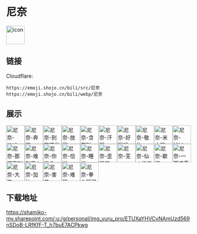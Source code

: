 # 尼奈
<img src="https://emoji.shojo.cn/bili/src/尼奈/icon.png" width="50" height="50" alt="icon">

## 链接
Cloudflare:
```
https://emoji.shojo.cn/bili/src/尼奈
https://emoji.shojo.cn/bili/webp/尼奈
```
## 展示
<img src="https://emoji.shojo.cn/bili/src/尼奈/尼奈-mua.png" width="50" height="50" alt="尼奈-mua"><img src="https://emoji.shojo.cn/bili/src/尼奈/尼奈-奔跑.png" width="50" height="50" alt="尼奈-奔跑"><img src="https://emoji.shojo.cn/bili/src/尼奈/尼奈-别在这发癫.png" width="50" height="50" alt="尼奈-别在这发癫"><img src="https://emoji.shojo.cn/bili/src/尼奈/尼奈-放屁.png" width="50" height="50" alt="尼奈-放屁"><img src="https://emoji.shojo.cn/bili/src/尼奈/尼奈-含在叫.png" width="50" height="50" alt="尼奈-含在叫"><img src="https://emoji.shojo.cn/bili/src/尼奈/尼奈-汗颜.png" width="50" height="50" alt="尼奈-汗颜"><img src="https://emoji.shojo.cn/bili/src/尼奈/尼奈-好玩吗.png" width="50" height="50" alt="尼奈-好玩吗"><img src="https://emoji.shojo.cn/bili/src/尼奈/尼奈-敬礼.png" width="50" height="50" alt="尼奈-敬礼"><img src="https://emoji.shojo.cn/bili/src/尼奈/尼奈-米虫哭.png" width="50" height="50" alt="尼奈-米虫哭"><img src="https://emoji.shojo.cn/bili/src/尼奈/尼奈-妙!！.png" width="50" height="50" alt="尼奈-妙!！"><img src="https://emoji.shojo.cn/bili/src/尼奈/尼奈-那可真别.png" width="50" height="50" alt="尼奈-那可真别"><img src="https://emoji.shojo.cn/bili/src/尼奈/尼奈-难耐癫火.png" width="50" height="50" alt="尼奈-难耐癫火"><img src="https://emoji.shojo.cn/bili/src/尼奈/尼奈-你是？.png" width="50" height="50" alt="尼奈-你是？"><img src="https://emoji.shojo.cn/bili/src/尼奈/尼奈-恰米.png" width="50" height="50" alt="尼奈-恰米"><img src="https://emoji.shojo.cn/bili/src/尼奈/尼奈-睡觉.png" width="50" height="50" alt="尼奈-睡觉"><img src="https://emoji.shojo.cn/bili/src/尼奈/尼奈-歪嘴笑.png" width="50" height="50" alt="尼奈-歪嘴笑"><img src="https://emoji.shojo.cn/bili/src/尼奈/尼奈-芜.png" width="50" height="50" alt="尼奈-芜"><img src="https://emoji.shojo.cn/bili/src/尼奈/尼奈-仙人指路.png" width="50" height="50" alt="尼奈-仙人指路"><img src="https://emoji.shojo.cn/bili/src/尼奈/尼奈-歇了.png" width="50" height="50" alt="尼奈-歇了"><img src="https://emoji.shojo.cn/bili/src/尼奈/尼奈-一脚盛夏.png" width="50" height="50" alt="尼奈-一脚盛夏"><img src="https://emoji.shojo.cn/bili/src/尼奈/尼奈-大笑.png" width="50" height="50" alt="尼奈-大笑"><img src="https://emoji.shojo.cn/bili/src/尼奈/尼奈-加油.png" width="50" height="50" alt="尼奈-加油"><img src="https://emoji.shojo.cn/bili/src/尼奈/尼奈-害羞.png" width="50" height="50" alt="尼奈-害羞"><img src="https://emoji.shojo.cn/bili/src/尼奈/尼奈-难顶.png" width="50" height="50" alt="尼奈-难顶"><img src="https://emoji.shojo.cn/bili/src/尼奈/尼奈-拳头硬了.png" width="50" height="50" alt="尼奈-拳头硬了">

## 下载地址

https://shamiko-my.sharepoint.com/:u:/g/personal/img_yuru_pro/ETUXaYHVCvNAmUzd569nSDoB-LRfKfF-T_h7buE7ACPkwg